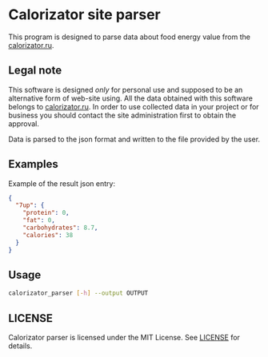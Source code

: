 # Calorizator site parser

This program is designed to parse data about food energy value from the [calorizator.ru](http://calorizator.ru/).

## Legal note

This software is designed _only_ for personal use and supposed to be an alternative form of web-site using. All the data obtained with this software belongs to [calorizator.ru](http://calorizator.ru/). In order to use collected data in your project or for business you should contact the site administration first to obtain the approval.

Data is parsed to the json format and written to the file provided by the user.

## Examples

Example of the result json entry:

```json
{
  "7up": {
    "protein": 0,
    "fat": 0,
    "carbohydrates": 8.7,
    "calories": 38
  }
}
```

## Usage

```sh
calorizator_parser [-h] --output OUTPUT
```

## LICENSE

Calorizator parser is licensed under the MIT License.
See [LICENSE] for details.

[LICENSE]: https://github.com/popzxc/calorizator_parser/blob/master/LICENSE
